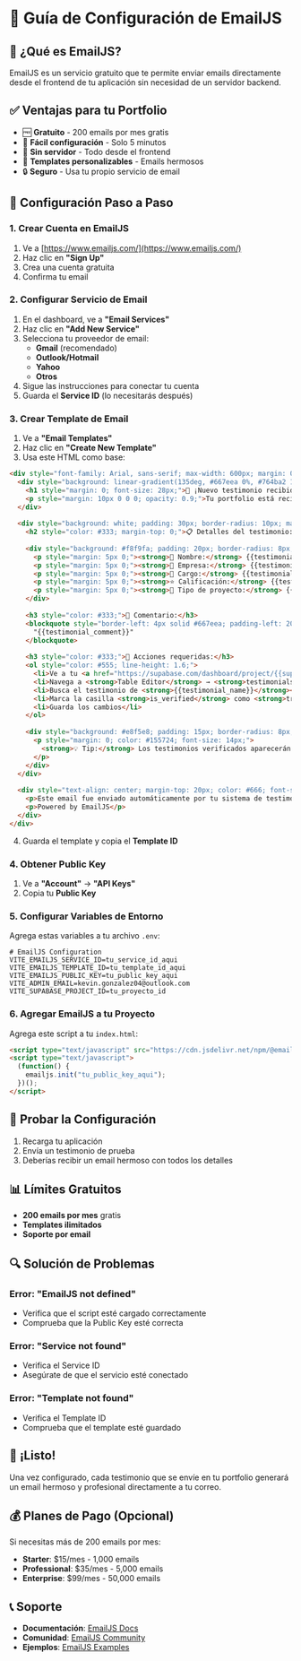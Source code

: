 # 📧 Guía de Configuración de EmailJS

## 🎯 ¿Qué es EmailJS?

EmailJS es un servicio gratuito que te permite enviar emails directamente desde el frontend de tu aplicación sin necesidad de un servidor backend.

## ✅ Ventajas para tu Portfolio

- 🆓 **Gratuito** - 200 emails por mes gratis
- 🚀 **Fácil configuración** - Solo 5 minutos
- 📱 **Sin servidor** - Todo desde el frontend
- 🎨 **Templates personalizables** - Emails hermosos
- 🔒 **Seguro** - Usa tu propio servicio de email

## 🔧 Configuración Paso a Paso

### 1. Crear Cuenta en EmailJS

1. Ve a [https://www.emailjs.com/](https://www.emailjs.com/)
2. Haz clic en **"Sign Up"**
3. Crea una cuenta gratuita
4. Confirma tu email

### 2. Configurar Servicio de Email

1. En el dashboard, ve a **"Email Services"**
2. Haz clic en **"Add New Service"**
3. Selecciona tu proveedor de email:
   - **Gmail** (recomendado)
   - **Outlook/Hotmail**
   - **Yahoo**
   - **Otros**
4. Sigue las instrucciones para conectar tu cuenta
5. Guarda el **Service ID** (lo necesitarás después)

### 3. Crear Template de Email

1. Ve a **"Email Templates"**
2. Haz clic en **"Create New Template"**
3. Usa este HTML como base:

```html
<div style="font-family: Arial, sans-serif; max-width: 600px; margin: 0 auto; padding: 20px; background-color: #f8f9fa;">
  <div style="background: linear-gradient(135deg, #667eea 0%, #764ba2 100%); color: white; padding: 30px; border-radius: 10px; text-align: center;">
    <h1 style="margin: 0; font-size: 28px;">🎉 ¡Nuevo testimonio recibido!</h1>
    <p style="margin: 10px 0 0 0; opacity: 0.9;">Tu portfolio está recibiendo feedback positivo</p>
  </div>
  
  <div style="background: white; padding: 30px; border-radius: 10px; margin-top: 20px; box-shadow: 0 2px 10px rgba(0,0,0,0.1);">
    <h2 style="color: #333; margin-top: 0;">📋 Detalles del testimonio:</h2>
    
    <div style="background: #f8f9fa; padding: 20px; border-radius: 8px; margin: 20px 0;">
      <p style="margin: 5px 0;"><strong>👤 Nombre:</strong> {{testimonial_name}}</p>
      <p style="margin: 5px 0;"><strong>🏢 Empresa:</strong> {{testimonial_company}}</p>
      <p style="margin: 5px 0;"><strong>💼 Cargo:</strong> {{testimonial_position}}</p>
      <p style="margin: 5px 0;"><strong>⭐ Calificación:</strong> {{testimonial_rating}}/5</p>
      <p style="margin: 5px 0;"><strong>📁 Tipo de proyecto:</strong> {{testimonial_project_type}}</p>
    </div>
    
    <h3 style="color: #333;">💬 Comentario:</h3>
    <blockquote style="border-left: 4px solid #667eea; padding-left: 20px; margin: 20px 0; font-style: italic; color: #555;">
      "{{testimonial_comment}}"
    </blockquote>
    
    <h3 style="color: #333;">🔧 Acciones requeridas:</h3>
    <ol style="color: #555; line-height: 1.6;">
      <li>Ve a tu <a href="https://supabase.com/dashboard/project/{{supabase_project_id}}/editor" style="color: #667eea;">dashboard de Supabase</a></li>
      <li>Navega a <strong>Table Editor</strong> → <strong>testimonials</strong></li>
      <li>Busca el testimonio de <strong>{{testimonial_name}}</strong></li>
      <li>Marca la casilla <strong>is_verified</strong> como <strong>true</strong></li>
      <li>Guarda los cambios</li>
    </ol>
    
    <div style="background: #e8f5e8; padding: 15px; border-radius: 8px; margin-top: 20px; border-left: 4px solid #28a745;">
      <p style="margin: 0; color: #155724; font-size: 14px;">
        <strong>💡 Tip:</strong> Los testimonios verificados aparecerán automáticamente en tu portfolio.
      </p>
    </div>
  </div>
  
  <div style="text-align: center; margin-top: 20px; color: #666; font-size: 12px;">
    <p>Este email fue enviado automáticamente por tu sistema de testimonios.</p>
    <p>Powered by EmailJS</p>
  </div>
</div>
```

4. Guarda el template y copia el **Template ID**

### 4. Obtener Public Key

1. Ve a **"Account"** → **"API Keys"**
2. Copia tu **Public Key**

### 5. Configurar Variables de Entorno

Agrega estas variables a tu archivo `.env`:

```env
# EmailJS Configuration
VITE_EMAILJS_SERVICE_ID=tu_service_id_aqui
VITE_EMAILJS_TEMPLATE_ID=tu_template_id_aqui
VITE_EMAILJS_PUBLIC_KEY=tu_public_key_aqui
VITE_ADMIN_EMAIL=kevin.gonzalez04@outlook.com
VITE_SUPABASE_PROJECT_ID=tu_proyecto_id
```

### 6. Agregar EmailJS a tu Proyecto

Agrega este script a tu `index.html`:

```html
<script type="text/javascript" src="https://cdn.jsdelivr.net/npm/@emailjs/browser@3/dist/email.min.js"></script>
<script type="text/javascript">
  (function() {
    emailjs.init("tu_public_key_aqui");
  })();
</script>
```

## 🧪 Probar la Configuración

1. Recarga tu aplicación
2. Envía un testimonio de prueba
3. Deberías recibir un email hermoso con todos los detalles

## 📊 Límites Gratuitos

- **200 emails por mes** gratis
- **Templates ilimitados**
- **Soporte por email**

## 🔍 Solución de Problemas

### Error: "EmailJS not defined"
- Verifica que el script esté cargado correctamente
- Comprueba que la Public Key esté correcta

### Error: "Service not found"
- Verifica el Service ID
- Asegúrate de que el servicio esté conectado

### Error: "Template not found"
- Verifica el Template ID
- Comprueba que el template esté guardado

## 🎉 ¡Listo!

Una vez configurado, cada testimonio que se envíe en tu portfolio generará un email hermoso y profesional directamente a tu correo.

## 💰 Planes de Pago (Opcional)

Si necesitas más de 200 emails por mes:
- **Starter**: $15/mes - 1,000 emails
- **Professional**: $35/mes - 5,000 emails
- **Enterprise**: $99/mes - 50,000 emails

## 📞 Soporte

- **Documentación**: [EmailJS Docs](https://www.emailjs.com/docs/)
- **Comunidad**: [EmailJS Community](https://community.emailjs.com/)
- **Ejemplos**: [EmailJS Examples](https://www.emailjs.com/examples/) 